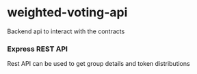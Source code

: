 # weighted-voting-api
Backend api to interact with the contracts

### Express REST API
Rest API can be used to get group details and token distributions
